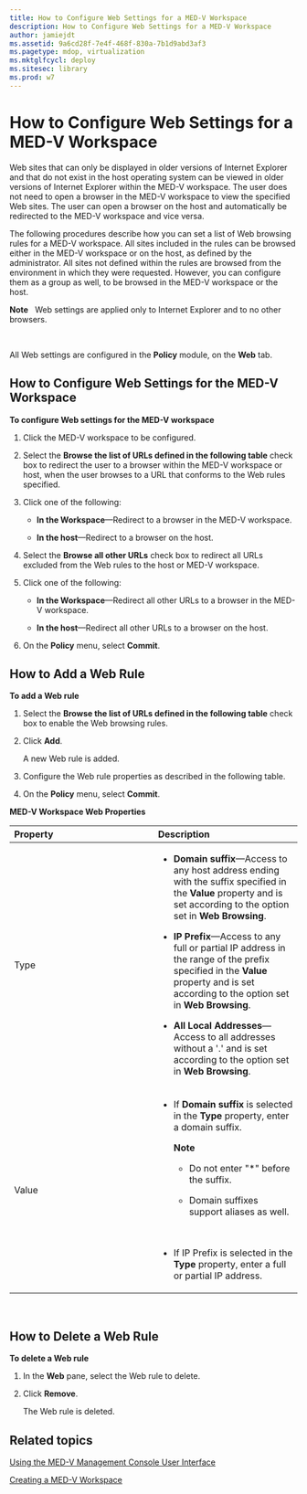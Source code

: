 ```yaml
---
title: How to Configure Web Settings for a MED-V Workspace
description: How to Configure Web Settings for a MED-V Workspace
author: jamiejdt
ms.assetid: 9a6cd28f-7e4f-468f-830a-7b1d9abd3af3
ms.pagetype: mdop, virtualization
ms.mktglfcycl: deploy
ms.sitesec: library
ms.prod: w7
---
```



# How to Configure Web Settings for a MED-V Workspace


Web sites that can only be displayed in older versions of Internet Explorer and that do not exist in the host operating system can be viewed in older versions of Internet Explorer within the MED-V workspace. The user does not need to open a browser in the MED-V workspace to view the specified Web sites. The user can open a browser on the host and automatically be redirected to the MED-V workspace and vice versa.

The following procedures describe how you can set a list of Web browsing rules for a MED-V workspace. All sites included in the rules can be browsed either in the MED-V workspace or on the host, as defined by the administrator. All sites not defined within the rules are browsed from the environment in which they were requested. However, you can configure them as a group as well, to be browsed in the MED-V workspace or the host.

**Note**  
Web settings are applied only to Internet Explorer and to no other browsers.

 

All Web settings are configured in the **Policy** module, on the **Web** tab.

## How to Configure Web Settings for the MED-V Workspace


**To configure Web settings for the MED-V workspace**

1.  Click the MED-V workspace to be configured.

2.  Select the **Browse the list of URLs defined in the following table** check box to redirect the user to a browser within the MED-V workspace or host, when the user browses to a URL that conforms to the Web rules specified.

3.  Click one of the following:

    -   **In the Workspace**—Redirect to a browser in the MED-V workspace.

    -   **In the host**—Redirect to a browser on the host.

4.  Select the **Browse all other URLs** check box to redirect all URLs excluded from the Web rules to the host or MED-V workspace.

5.  Click one of the following:

    -   **In the Workspace**—Redirect all other URLs to a browser in the MED-V workspace.

    -   **In the host**—Redirect all other URLs to a browser on the host.

6.  On the **Policy** menu, select **Commit**.

## How to Add a Web Rule


**To add a Web rule**

1.  Select the **Browse the list of URLs defined in the following table** check box to enable the Web browsing rules.

2.  Click **Add**.

    A new Web rule is added.

3.  Configure the Web rule properties as described in the following table.

4.  On the **Policy** menu, select **Commit**.

**MED-V Workspace Web Properties**

<table>
<colgroup>
<col width="50%" />
<col width="50%" />
</colgroup>
<thead>
<tr class="header">
<th align="left">Property</th>
<th align="left">Description</th>
</tr>
</thead>
<tbody>
<tr class="odd">
<td align="left"><p>Type</p></td>
<td align="left"><ul>
<li><p><strong>Domain suffix</strong>—Access to any host address ending with the suffix specified in the <strong>Value</strong> property and is set according to the option set in <strong>Web Browsing</strong>.</p></li>
<li><p><strong>IP Prefix</strong>—Access to any full or partial IP address in the range of the prefix specified in the <strong>Value</strong> property and is set according to the option set in <strong>Web Browsing</strong>.</p></li>
<li><p><strong>All Local Addresses</strong>—Access to all addresses without a '.' and is set according to the option set in <strong>Web Browsing</strong>.</p></li>
</ul></td>
</tr>
<tr class="even">
<td align="left"><p>Value</p></td>
<td align="left"><ul>
<li><p>If <strong>Domain suffix</strong> is selected in the <strong>Type</strong> property, enter a domain suffix.</p>
<div class="alert">
<strong>Note</strong>  
<ul>
<li><p>Do not enter &quot;*&quot; before the suffix.</p></li>
<li><p>Domain suffixes support aliases as well.</p></li>
</ul>
</div>
<div>
 
</div></li>
<li><p>If IP Prefix is selected in the <strong>Type</strong> property, enter a full or partial IP address.</p></li>
</ul></td>
</tr>
</tbody>
</table>

 

## How to Delete a Web Rule


**To delete a Web rule**

1.  In the **Web** pane, select the Web rule to delete.

2.  Click **Remove**.

    The Web rule is deleted.

## Related topics


[Using the MED-V Management Console User Interface](using-the-med-v-management-console-user-interface.md)

[Creating a MED-V Workspace](creating-a-med-v-workspacemedv-10-sp1.md)

 

 





